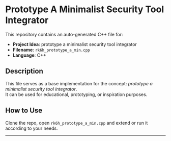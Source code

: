 # Prototype A Minimalist Security Tool Integrator

This repository contains an auto-generated C++ file for:

- **Project Idea**: prototype a minimalist security tool integrator
- **Filename**: `rk6h_prototype_a_min.cpp`
- **Language**: C++

## Description

This file serves as a base implementation for the concept: *prototype a minimalist security tool integrator*.  
It can be used for educational, prototyping, or inspiration purposes.

## How to Use

Clone the repo, open `rk6h_prototype_a_min.cpp` and extend or run it according to your needs.

---


